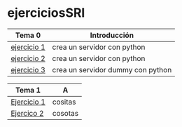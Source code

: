 # ejerciciosSRI

Tema 0 | Introducción
-----------------|-----------------
[ejercicio 1]() | crea un servidor con python
[ejercicio 2]()| crea un servidor con python
[ejercicio 3]() | crea un servidor dummy con python

Tema 1 | A
----|----
[Ejercicio 1]()|cositas
[Ejercico 2]()|cosotas
